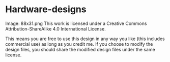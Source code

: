 # Hardware-designs

Image: 88x31.png
This work is licensed under a Creative Commons Attribution-ShareAlike 4.0 International License.

This means you are free to use this design in any way you like (this includes commercial use) as long as you credit me. If you choose to modify the design files, you should share the modified design files under the same license.
